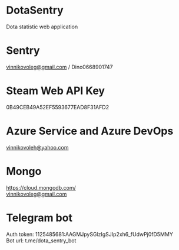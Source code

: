 # DotaSentry
Dota statistic web application



# Sentry
vinnikovoleg@gmail.com / Dino0668901747

# Steam Web API Key
0B49CEB49A52EF5593677EAD8F31AFD2

# Azure Service and Azure DevOps
vinnikovoleh@yahoo.com

# Mongo
https://cloud.mongodb.com/  
vinnikovoleg@gmail.com

# Telegram bot
Auth token: 1125485681:AAGMJpySGlzIgSJIp2xh6_fUdwPj0fD5MMY  
Bot url: t.me/dota_sentry_bot

